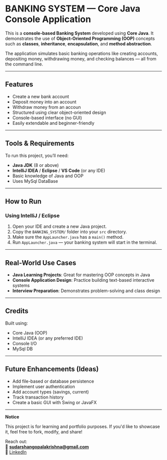 # BANKING SYSTEM — Core Java Console Application

This is a **console-based Banking System** developed using **Core Java**. It demonstrates the use of **Object-Oriented Programming (OOP)** concepts such as **classes**, **inheritance**, **encapsulation**, and **method abstraction**.

The application simulates basic banking operations like creating accounts, depositing money, withdrawing money, and checking balances — all from the command line.

---

## Features

- Create a new bank account
- Deposit money into an account
- Withdraw money from an accoun
- Structured using clear object-oriented design
- Console-based interface (no GUI)
- Easily extendable and beginner-friendly

---

## Tools & Requirements

To run this project, you’ll need:

- **Java JDK** (8 or above)
- **IntelliJ IDEA** / **Eclipse** / **VS Code** (or any IDE)
- Basic knowledge of Java and OOP
- Uses MySql DataBase

---



## How to Run

### Using IntelliJ / Eclipse

1. Open your IDE and create a new Java project.
2. Copy the `BANKING_SYSTEM/` folder into your `src` directory.
3. Make sure the `AppLauncher.java` has a `main()` method.
4. Run `AppLauncher.java` — your banking system will start in the terminal.

---

## Real-World Use Cases

- **Java Learning Projects**: Great for mastering OOP concepts in Java
- **Console Application Design**: Practice building text-based interactive systems
- **Interview Preparation**: Demonstrates problem-solving and class design

---

## Credits

Built using:

- Core Java (OOP)
- IntelliJ IDEA (or any preferred IDE)
- Console I/O
- MySql DB

---

## Future Enhancements (Ideas)

- Add file-based or database persistence
- Implement user authentication
- Add account types (savings, current)
- Track transaction history
- Create a basic GUI with Swing or JavaFX 

---

**Notice**

This project is for learning and portfolio purposes. If you'd like to showcase it, feel free to fork, modify, and share!

Reach out:  
📧 **sudarshangopalakrishna@gmail.com**  
🔗 [LinkedIn](https://linkedin.com/in/sudarshan-gopalakrishna-55726a358)
